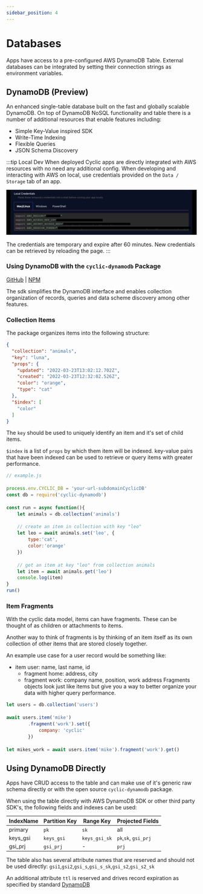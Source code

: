 ```yaml
---
sidebar_position: 4
---
```


# Databases

Apps have access to a pre-configured AWS DynamoDB Table. External databases can be integrated by setting their connection strings as environment variables.


## DynamoDB (Preview)
An enhanced single-table database built on the fast and globally scalable DynamoDB.
On top of DynamoDB NoSQL functionality and table there is a number of additional resources that enable features including:
- Simple Key-Value inspired SDK
- Write-Time Indexing
- Flexible Queries
- JSON Schema Discovery

:::tip  Local Dev 
When deployed Cyclic apps are directly integrated with AWS resources with no need any additional config.
When developing and interacting with AWS on local, use credentials provided on the `Data / Storage` tab of an app.

![Transaction Request](/img/cyclic/creds.png "Transaction Request")

The credentials are temporary and expire after 60 minutes. New credentials can be retrieved by reloading the page.
:::

### Using DynamoDB with the `cyclic-dynamodb` Package

[GitHub](https://github.com/cyclic-software/db-sdk) | [NPM](https://www.npmjs.com/package/cyclic-dynamodb)

The sdk simplifies the DynamoDB interface and enables collection organization of records, queries and data scheme discovery among other features.

### Collection Items
The package organizes items into the following structure:
```json
{
  "collection": "animals",
  "key": "luna",
  "props": {
    "updated": "2022-03-23T13:02:12.702Z",
    "created": "2022-03-23T12:32:02.526Z",
    "color": "orange",
    "type": "cat"
  },
  "$index": [
    "color"
  ]
}
```
The `key` should be used to uniquely identify an item and it's set of child items.

`$index` is a list of `props` by which them item will be indexed. key-value pairs that have been indexed can be used to retrieve or query items with greater performance.

```js
// example.js

process.env.CYCLIC_DB = 'your-url-subdomainCyclicDB'
const db = require('cyclic-dynamodb')

const run = async function(){
    let animals = db.collection('animals')

    // create an item in collection with key "leo"
    let leo = await animals.set('leo', {
        type:'cat',
        color:'orange'
    })

    // get an item at key "leo" from collection animals
    let item = await animals.get('leo')
    console.log(item)
}
run()

```
### Item Fragments
With the cyclic data model, items can have fragments. These can be thought of as children or attachments to items.

Another way to think of fragments is by thinking of an item itself as its own collection of other items that are stored closely together.

An example use case for a user record would be something like:

- item user: name, last name, id
  - fragment home: address, city
  - fragment work: company name, position, work address
Fragments objects look just like items but give you a way to better organize your data with higher query performance.

```js
let users = db.collection('users')

await users.item('mike')
        .fragment('work').set({
            company: 'cyclic'
        })

let mikes_work = await users.item('mike').fragment('work').get()
```
## Using DynamoDB Directly


Apps have CRUD access to the table and can make use of it's generic raw schema directly or with the open source `cyclic-dynamodb` package. 

When using the table directly with AWS DynamoDB SDK or other third party SDK's, the following fields and indexes can be used:

| IndexName      | Partition Key  | Range Key          | Projected Fields |
| -----------   | -----------     | ----               |  ----   |
| primary       | `pk`            |   `sk`             | all |
| keys_gsi      | `keys_gsi`      |   `keys_gsi_sk`   | `pk`,`sk`, `gsi_prj` |
| gsi_prj       | `gsi_prj`       |   -               | `prj` |


The table also has several attribute names that are reserved and should not be used directly:
`gsi1`,`gsi2`,`gsi_s`,`gsi_s_sk`,`gsi_s2`,`gsi_s2_sk`

An additional attribute `ttl` is reserved and drives record expiration as specified by standard [DynamoDB](https://docs.aws.amazon.com/amazondynamodb/latest/developerguide/TTL.html)



